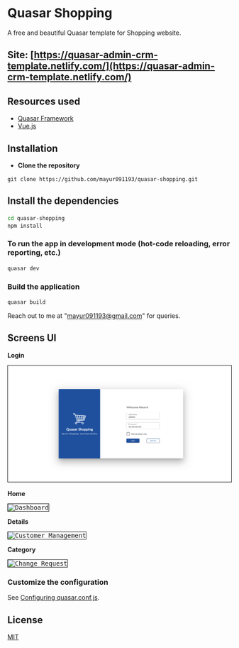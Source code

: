 # Quasar Shopping

A free and beautiful Quasar template for Shopping website.

## Site: [https://quasar-admin-crm-template.netlify.com/](https://quasar-admin-crm-template.netlify.com/)

## Resources used
* [Quasar Framework](https://quasar.dev/)
* [Vue.js](https://vuejs.org/)


## Installation

* **Clone the repository**

```
git clone https://github.com/mayur091193/quasar-shopping.git
```

## Install the dependencies
```bash
cd quasar-shopping
npm install
```

### To run the app in development mode (hot-code reloading, error reporting, etc.)
```bash
quasar dev
```


### Build the application
```bash
quasar build
```

Reach out to me at "mayur091193@gmail.com" for queries.

## Screens UI
**Login**
<p float="left">
        <kbd>
<img src="src/assets/login.png" border="1" alt="Login"
        title="Login"  />
                </kbd>
</p>

**Home**
<p float="left">
	<kbd>
<img src="assets/home.png" border="1" alt="Dashboard"
	title="Home"  />
		</kbd>
</p>

**Details**
<p float="left">
	<kbd>
<img src="assets/details.png" border="1" alt="Customer Management"
	title="Details"  />	
	</kbd>
</p>

**Category**
<p float="left">
	<kbd>
<img src="assets/category.png" border="1" alt="Change Request"
	title="Category"  />
	</kbd>
</p>

### Customize the configuration
See [Configuring quasar.conf.js](https://quasar.dev/quasar-cli/quasar-conf-js).

## License

[MIT](http://opensource.org/licenses/MIT)
